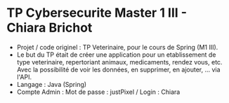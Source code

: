 # TP Cybersecurite Master 1 III - Chiara Brichot

- Projet / code originel : TP Veterinaire, pour le cours de Spring (M1 III).
- Le but du TP était de créer une application pour un etablissement de type veterinaire, repertoriant animaux, medicaments, rendez vous, etc. Avec la possibilité de voir les données, en supprimer, en ajouter, ... via l'API.
- Langage : Java (Spring)
- Compte Admin : Mot de passe : justPixel / Login : Chiara
